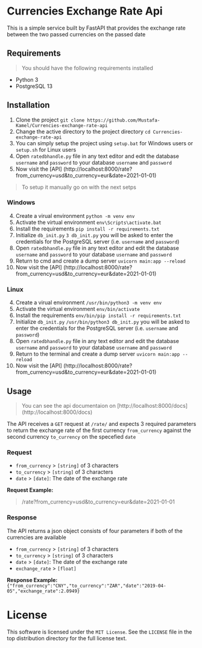Currencies Exchange Rate Api
===========================
This is a simple service built by FastAPI that provides the exchange rate between the two passed currencies on the passed date


Requirements
------------
> You should have the following requirements installed
* Python 3
* PostgreSQL 13


Installation
------------
1. Clone the project `git clone https://github.com/Mustafa-Kamel/Currencies-exchange-rate-api`
2. Change the active directory to the project directory `cd Currencies-exchange-rate-api`
3. You can simply setup the project using `setup.bat` for Windows users or `setup.sh` for Linux users
4. Open `ratedbhandle.py` file in any text editor and edit the database `username` and `password` to your database `username` and `password`
5. Now visit the [API] (http://localhost:8000/rate?from_currency=usd&to_currency=eur&date=2021-01-01)

> To setup it manually go on with the next setps

### Windows

4. Create a virual environment `python -m venv env`
5. Activate the virtual environment `env\Scripts\activate.bat`
6. Install the requirements `pip install -r requirements.txt`
7. Initialize `db_init.py` `3 db_init.py` you will be asked to enter the credentials for the PostgreSQL server (i.e. `username` and `password`)
8. Open `ratedbhandle.py` file in any text editor and edit the database `username` and `password` to your database `username` and `password`
9. Return to cmd and create a dump server `uvicorn main:app --reload`
10. Now visit the [API] (http://localhost:8000/rate?from_currency=usd&to_currency=eur&date=2021-01-01)

### Linux
4. Create a virual environment `/usr/bin/python3 -m venv env`
5. Activate the virtual environment `env/bin/activate`
6. Install the requirements `env/bin/pip install -r requirements.txt`
7. Initialize `db_init.py` `/usr/bin/python3 db_init.py` you will be asked to enter the credentials for the PostgreSQL server (i.e. `username` and `password`)
8. Open `ratedbhandle.py` file in any text editor and edit the database `username` and `password` to your database `username` and `password`
9. Return to the terminal and create a dump server `uvicorn main:app --reload`
10. Now visit the [API] (http://localhost:8000/rate?from_currency=usd&to_currency=eur&date=2021-01-01)


Usage
-----
> You can see the api documentaion on [http://localhost:8000/docs] (http://localhost:8000/docs)

The API receives a `GET` request at `/rate/` and expects 3 required parameters to return the exchange rate of the first currency `from_currency` against the second currency `to_currency` on the specefied `date`

### Request
- `from_currency` > `[string]` of 3 characters
- `to_currency` > `[string]` of 3 characters
- `date` > `[date]`: The date of the exchange rate

**Request Example:**
> /rate?from_currency=usd&to_currency=eur&date=2021-01-01

### Response
The API returns a json object consists of four parameters if both of the currencies are available
- `from_currency` > `[string]` of 3 characters
- `to_currency` > `[string]` of 3 characters
- `date` > `[date]`: The date of the exchange rate
- `exchange_rate` > `[float]`

**Response Example:**
`{"from_currency":"CNY","to_currency":"ZAR","date":"2019-04-05","exchange_rate":2.0949}`


License
=======

This software is licensed under the `MIT License`. See the ``LICENSE``
file in the top distribution directory for the full license text.
